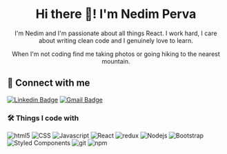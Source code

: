 <h1 align="center">Hi there 👋! I'm Nedim Perva</h1>

<p align="center">
I'm Nedim and I'm passionate about all things React. I work hard, I care about writing clean code and I genuinely love to learn.  
</p>

<p align="center"> 
When I'm not coding find me taking photos or going hiking to the nearest mountain.
</p>

<h2 align="left">🔗 Connect with me</h2>

[![Linkedin Badge](https://img.shields.io/badge/LinkedIN-nedimperva-blue)](https://www.linkedin.com/in/nedimperva/) [![Gmail Badge](https://img.shields.io/badge/Gmail-nedim.perva%40gmail.com-red)](mailto:nedim.perva@gmail.com)

<h3>🛠️  Things I code with</h3>
  <p>
  <img alt="html5" src="https://img.shields.io/badge/-HTML5-E34F26?style=flat-square&logo=html5&logoColor=white" />
  <img alt="CSS" src="https://img.shields.io/badge/-CSS3-1572B6?style=flat-square&logo=css3" />
  <img alt="Javascript" src="https://img.shields.io/badge/-JavaScript-black?style=flat-square&logo=javascript" />
  <img alt="React" src="https://img.shields.io/badge/-React-45b8d8?style=flat-square&logo=react&logoColor=white" />
  <img alt="redux" src="https://img.shields.io/badge/-Redux-764ABC?style=flat-square&logo=redux&logoColor=white" />
  <img alt="Nodejs" src="https://img.shields.io/badge/-Nodejs-43853d?style=flat-square&logo=Node.js&logoColor=white" />
  <img alt="Bootstrap" src="https://img.shields.io/badge/-Bootstrap-563D7C?style=flat-square&logo=bootstrap" />
  <img alt="Styled Components" src="https://img.shields.io/badge/-Styled_Components-db7092?style=flat-square&logo=styled-components&logoColor=white" />
  <img alt="git" src="https://img.shields.io/badge/-Git-F05032?style=flat-square&logo=git&logoColor=white" />
  <img alt="npm" src="https://img.shields.io/badge/-NPM-CB3837?style=flat-square&logo=npm&logoColor=white" />
</p>

